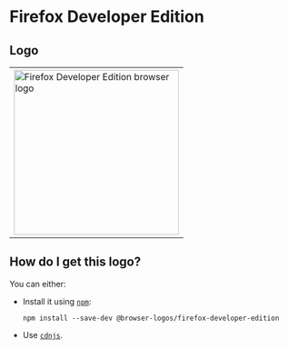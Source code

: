 # Firefox Developer Edition

## Logo

<table>
    <tr height=300>
        <td>
            <a href="https://github.com/alrra/browser-logos/tree/acaa871f3857ee5d034c600e97e42d187f83b6a9/src/firefox-developer-edition">
                <img width=290 src="https://raw.githubusercontent.com/alrra/browser-logos/acaa871f3857ee5d034c600e97e42d187f83b6a9/src/firefox-developer-edition/firefox-developer-edition.svg?sanitize=true" alt="Firefox Developer Edition browser logo">
            </a>
        </td>
    </tr>
</table>

## How do I get this logo?

You can either:

* Install it using [`npm`][npm]:

  `npm install --save-dev @browser-logos/firefox-developer-edition`

* Use [`cdnjs`][cdnjs].

<!-- Link labels: -->

[cdnjs]: https://cdnjs.com/libraries/browser-logos
[npm]: https://www.npmjs.com/
